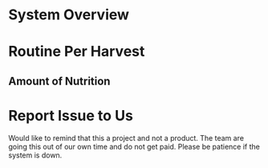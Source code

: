 # System Overview

# Routine Per Harvest

## Amount of Nutrition


# Report Issue to Us

 Would like to remind that this a project and not a product. The team are going this out of our own time and do not get paid. Please be patience if the system is down.

